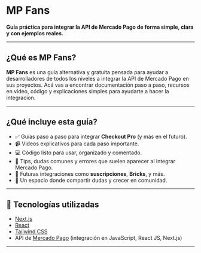 # MP Fans

**Guía práctica para integrar la API de Mercado Pago de forma simple, clara y con ejemplos reales.**

---

## ¿Qué es MP Fans?

**MP Fans** es una guía alternativa y gratuita pensada para ayudar a desarrolladores de todos los niveles a integrar la API de Mercado Pago en sus proyectos. Acá vas a encontrar documentación paso a paso, recursos en video, código y explicaciones simples para ayudarte a hacer la integracion.

---

## ¿Qué incluye esta guía?

- ✅ Guías paso a paso para integrar **Checkout Pro** (y más en el futuro).
- 📹 Videos explicativos para cada paso importante.
- 💻 Código listo para usar, organizado y comentado.
- 🧠 Tips, dudas comunes y errores que suelen aparecer al integrar Mercado Pago.
- 🧩 Futuras integraciones como **suscripciones**, **Bricks**, y más.
- 🤝 Un espacio donde compartir dudas y crecer en comunidad.

---

## 🧪 Tecnologías utilizadas

- [Next.js](https://nextjs.org/)
- [React](https://reactjs.org/)
- [Tailwind CSS](https://tailwindcss.com/)
- API de [Mercado Pago](https://www.mercadopago.com.ar/developers/es) (integración en JavaScript, React JS, Next.js)

---
